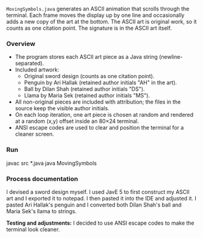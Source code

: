 `MovingSymbols.java` generates an ASCII animation that scrolls through the terminal. Each frame moves the display up by one line and occasionally adds a new copy of the art at the bottom. The ASCII art is original work, so it counts as one citation point. The signature is in the ASCII art itself.

### Overview

* The program stores each ASCII art piece as a Java string (newline-separated).
* Included artwork:
    - Original sword design (counts as one citation point).
    - Penguin by Ari Hallak (retained author initials "AH" in the art).
    - Ball by Dilan Shah (retained author initials "DS").
    - Llama by Maria Sek (retained author initials "MS").
* All non-original pieces are included with attribution; the files in the source keep the visible author initials.
* On each loop iteration, one art piece is chosen at random and rendered at a random (x,y) offset inside an 80×24 terminal.
* ANSI escape codes are used to clear and position the terminal for a cleaner screen.

### Run

javac src *.java
java MovingSymbols

### Process documentation
I devised a sword design myself. I used JavE 5 to first construct my ASCII art and I exported it to notepad. I then pasted it into the IDE and adjusted it. I pasted Ari Hallak's penguin and I converted both Dilan Shah's ball and Maria Sek's llama to strings. 

**Testing and adjustments:**
I decided to use ANSI escape codes to make the terminal look cleaner.
